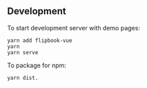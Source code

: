 ## Development

To start development server with demo pages:

```
yarn add flipbook-vue
yarn
yarn serve
```

To package for npm:

```
yarn dist.
```

